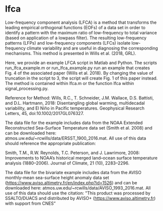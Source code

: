 # lfca
Low-frequency component analysis (LFCA) is a method that transforms the leading empirical orthogonal functions (EOFs) 
of a data set in order to identify a pattern with the maximum ratio of low-frequency to total variance (based on 
application of a lowpass filter). The resulting low-frequency patterns (LFPs) and low-frequency components (LFCs) 
isolate low-frequency climate variability and are useful in diagnosing the corresponding mechanisms. This method is 
presented in Wills et al. (2018, GRL). 

Here, we provide an example LFCA script in Matlab and Python. The scripts run_lfca_example.m or run_lfca_example.py run an example that creates Fig. 4 of the associated paper (Wills et al. 2018). By changing the value of truncation in the script to 3, the script will create Fig. 1 of this paper instead. The method is contained within lfca.m or the function lfca within signal_processing.py. 

Reference for Method:
Wills, R.C., T. Schneider, J.M. Wallace, D.S. Battisti, and D.L. Hartmann, 2018: Disentangling global warming, multidecadal variability, and El Niño in Pacific temperatures. Geophysical Research Letters, 45, doi:10.1002/2017GL076327.

The data file for the example includes data from the NOAA Extended Reconstructed Sea-Surface 
Temperature data set (Smith et al. 2008) and can be downloaded here: atmos.uw.edu/~rcwills/data/ERSST_1900_2016.mat. All use of this data should reference the appropriate publication:

Smith, T.M., R.W. Reynolds, T.C. Peterson, and J. Lawrimore, 2008: Improvements to NOAA’s historical merged land–ocean surface temperature analysis (1880–2006). Journal of Climate, 21 (10), 2283–2296.

The data file for the bivariate example includes data from the AVISO monthly-mean sea-surface height anomaly data set (https://www.aviso.altimetry.fr/en/index.php?id=1526) and can be downloaded here: atmos.uw.edu/~rcwills/data/AVISO_1993_2016.mat. All use of this data should use the citation: "This product was processed by SSALTO/DUACS and distributed by AVISO+ (https://www.aviso.altimetry.fr) with support from CNES”

